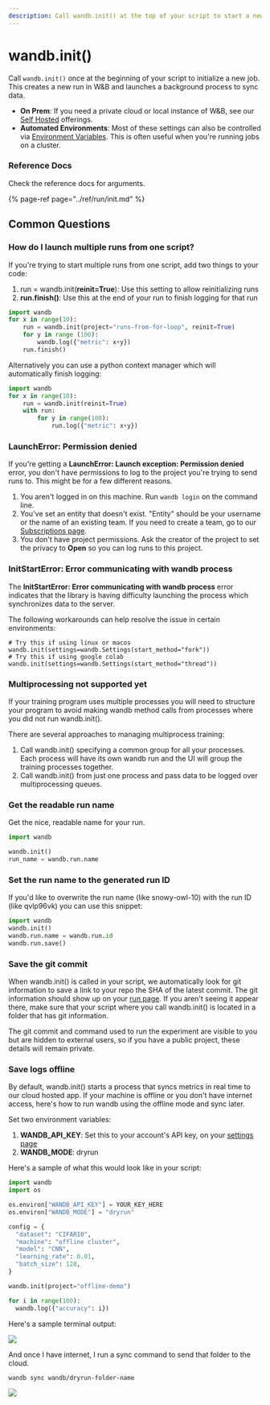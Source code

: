 ```yaml
---
description: Call wandb.init() at the top of your script to start a new run
---
```


# wandb.init\(\)

Call `wandb.init()` once at the beginning of your script to initialize a new job. This creates a new run in W&B and launches a background process to sync data. 

* **On Prem**: If you need a private cloud or local instance of W&B, see our [Self Hosted](../self-hosted/) offerings. 
* **Automated Environments**: Most of these settings can also be controlled via [Environment Variables](environment-variables.md). This is often useful when you're running jobs on a cluster.

### Reference Docs

Check the reference docs for arguments.

{% page-ref page="../ref/run/init.md" %}

## Common Questions

### How do I launch multiple runs from one script?

If you're trying to start multiple runs from one script, add two things to your code:

1. run = wandb.init\(**reinit=True**\): Use this setting to allow reinitializing runs
2. **run.finish\(\)**: Use this at the end of your run to finish logging for that run

```python
import wandb
for x in range(10):
    run = wandb.init(project="runs-from-for-loop", reinit=True)
    for y in range (100):
        wandb.log({"metric": x+y})
    run.finish()
```

Alternatively you can use a python context manager which will automatically finish logging:

```python
import wandb
for x in range(10):
    run = wandb.init(reinit=True)
    with run:
        for y in range(100):
            run.log({"metric": x+y})
```

### LaunchError: Permission denied

If you're getting a **LaunchError: Launch exception: Permission denied** error, you don't have permissions to log to the project you're trying to send runs to. This might be for a few different reasons.

1. You aren't logged in on this machine. Run `wandb login` on the command line.
2. You've set an entity that doesn't exist. "Entity" should be your username or the name of an existing team. If you need to create a team, go to our [Subscriptions page](https://app.wandb.ai/billing).
3. You don't have project permissions. Ask the creator of the project to set the privacy to **Open** so you can log runs to this project.

### InitStartError: Error communicating with wandb process <a id="init-start-error"></a>

The **InitStartError: Error communicating with wandb process** error indicates that the library is having difficulty launching the process which synchronizes data to the server. 

The following workarounds can help resolve the issue in certain environments: 

```text
# Try this if using linux or macos
wandb.init(settings=wandb.Settings(start_method="fork"))
# Try this if using google colab
wandb.init(settings=wandb.Settings(start_method="thread"))
```

### Multiprocessing not supported yet <a id="multiprocess"></a>

If your training program uses multiple processes you will need to structure your program to avoid making wandb method calls from processes where you did not run wandb.init\(\).  
  
There are several approaches to managing multiprocess training:

1. Call wandb.init\(\) specifying a common group for all your processes.  Each process will have its own wandb run and the UI will group the training processes together.
2. Call wandb.init\(\) from just one process and pass data to be logged over multiprocessing queues. 

### Get the readable run name

Get the nice, readable name for your run.

```python
import wandb

wandb.init()
run_name = wandb.run.name
```

### Set the run name to the generated run ID

If you'd like to overwrite the run name \(like snowy-owl-10\) with the run ID \(like qvlp96vk\) you can use this snippet:

```python
import wandb
wandb.init()
wandb.run.name = wandb.run.id
wandb.run.save()
```

### Save the git commit

When wandb.init\(\) is called in your script, we automatically look for git information to save a link to your repo the SHA of the latest commit. The git information should show up on your [run page](../app/pages/run-page.md#overview-tab). If you aren't seeing it appear there, make sure that your script where you call wandb.init\(\) is located in a folder that has git information.

The git commit and command used to run the experiment are visible to you but are hidden to external users, so if you have a public project, these details will remain private.

### Save logs offline

By default, wandb.init\(\) starts a process that syncs metrics in real time to our cloud hosted app. If your machine is offline or you don't have internet access, here's how to run wandb using the offline mode and sync later.

Set two environment variables:

1. **WANDB\_API\_KEY**: Set this to your account's API key, on your [settings page](https://app.wandb.ai/settings)
2. **WANDB\_MODE**: dryrun

Here's a sample of what this would look like in your script:

```python
import wandb
import os

os.environ["WANDB_API_KEY"] = YOUR_KEY_HERE
os.environ["WANDB_MODE"] = "dryrun"

config = {
  "dataset": "CIFAR10",
  "machine": "offline cluster",
  "model": "CNN",
  "learning_rate": 0.01,
  "batch_size": 128,
}

wandb.init(project="offline-demo")

for i in range(100):
  wandb.log({"accuracy": i})
```

Here's a sample terminal output:

![](../.gitbook/assets/image%20%2881%29.png)

And once I have internet, I run a sync command to send that folder to the cloud.

`wandb sync wandb/dryrun-folder-name`

![](../.gitbook/assets/image%20%2836%29.png)

